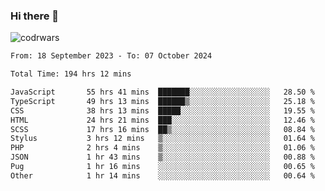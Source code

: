 ### Hi there 👋


![codrwars](https://www.codewars.com/users/rsschool_c9af20f58c35c696/badges/micro) 

<!--START_SECTION:waka-->

```txt
From: 18 September 2023 - To: 07 October 2024

Total Time: 194 hrs 12 mins

JavaScript       55 hrs 41 mins  ███████░░░░░░░░░░░░░░░░░░   28.50 %
TypeScript       49 hrs 13 mins  ██████▒░░░░░░░░░░░░░░░░░░   25.18 %
CSS              38 hrs 13 mins  █████░░░░░░░░░░░░░░░░░░░░   19.55 %
HTML             24 hrs 21 mins  ███░░░░░░░░░░░░░░░░░░░░░░   12.46 %
SCSS             17 hrs 16 mins  ██▒░░░░░░░░░░░░░░░░░░░░░░   08.84 %
Stylus           3 hrs 12 mins   ▒░░░░░░░░░░░░░░░░░░░░░░░░   01.64 %
PHP              2 hrs 4 mins    ▒░░░░░░░░░░░░░░░░░░░░░░░░   01.06 %
JSON             1 hr 43 mins    ▒░░░░░░░░░░░░░░░░░░░░░░░░   00.88 %
Pug              1 hr 16 mins    ░░░░░░░░░░░░░░░░░░░░░░░░░   00.65 %
Other            1 hr 14 mins    ░░░░░░░░░░░░░░░░░░░░░░░░░   00.64 %
```

<!--END_SECTION:waka-->
